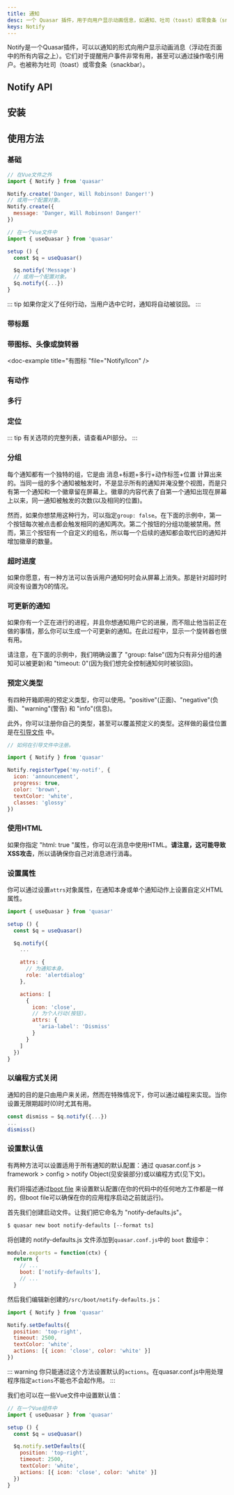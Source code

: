 ```yaml
---
title: 通知
desc: 一个 Quasar 插件，用于向用户显示动画信息，如通知、吐司（toast）或零食条（snackbar）。
keys: Notify
---
```

Notify是一个Quasar插件，可以以通知的形式向用户显示动画消息（浮动在页面中的所有内容之上）。它们对于提醒用户事件非常有用，甚至可以通过操作吸引用户。也被称为吐司（toast）或零食条（snackbar）。

## Notify API

<doc-api file="Notify" />

## 安装

<doc-installation plugins="Notify" config="notify" />

## 使用方法

### 基础

```js
// 在Vue文件之外
import { Notify } from 'quasar'

Notify.create('Danger, Will Robinson! Danger!')
// 或用一个配置对象。
Notify.create({
  message: 'Danger, Will Robinson! Danger!'
})

// 在一个Vue文件中
import { useQuasar } from 'quasar'

setup () {
  const $q = useQuasar()

  $q.notify('Message')
  // 或用一个配置对象。
  $q.notify({...})
}
```

<doc-example title="基础" file="Notify/Basic" />

::: tip
如果你定义了任何行动，当用户选中它时，通知将自动被驳回。
:::

### 带标题

<doc-example title="标题" file="Notify/Cpation" />

### 带图标、头像或旋转器

<doc-example title="有图标 "file="Notify/Icon" />

<doc-example title="有头像" file="Notify/Avatar" />

<doc-example title="有旋转器" file="Notify/Spinner" />

### 有动作

<doc-example title="有动作" file="Notify/Actions" />

### 多行

<doc-example title="多行" file="Notify/Multiline" />

### 定位

<doc-example title="定位和不同选项" file="Notify/Positioning" />

::: tip
有关选项的完整列表，请查看API部分。
:::

### 分组

每个通知都有一个独特的组，它是由 消息+标题+多行+动作标签+位置 计算出来的。当同一组的多个通知被触发时，不是显示所有的通知并淹没整个视图，而是只有第一个通知和一个徽章留在屏幕上。徽章的内容代表了自第一个通知出现在屏幕上以来，同一通知被触发的次数(以及相同的位置)。

然而，如果你想禁用这种行为，可以指定`group: false`。在下面的示例中，第一个按钮每次被点击都会触发相同的通知两次。第二个按钮的分组功能被禁用。然而，第三个按钮有一个自定义的组名，所以每一个后续的通知都会取代旧的通知并增加徽章的数量。

<doc-example title="分组" file="Notify/Grouping" />

<doc-example title="自定义徽章" file="Notify/GroupingCustomBadge" />

### 超时进度

如果你愿意，有一种方法可以告诉用户通知何时会从屏幕上消失。那是针对超时时间没有设置为0的情况。

<doc-example title="超时进程" file="Notify/TimeoutProgress" />

### 可更新的通知

如果你有一个正在进行的进程，并且你想通知用户它的进展，而不阻止他当前正在做的事情，那么你可以生成一个可更新的通知。在此过程中，显示一个旋转器也很有用。

请注意，在下面的示例中，我们明确设置了 "group: false"(因为只有非分组的通知可以被更新)和 "timeout: 0"(因为我们想完全控制通知何时被驳回)。

<doc-example title="可更新" file="Notify/Updatable" />

### 预定义类型

有四种开箱即用的预定义类型，你可以使用。"positive"(正面)、"negative"(负面)、"warning"(警告) 和 "info"(信息)。

<doc-example title="开箱即用的类型" file="Notify/PredefinedTypesDefault" />

此外，你可以注册你自己的类型，甚至可以覆盖预定义的类型。这样做的最佳位置是在[引导文件](/quasar-cli/boot-files) 中。

<doc-example title="自定义类型" file="Notify/PredefinedTypesCustom" />

```js
// 如何在引导文件中注册。

import { Notify } from 'quasar'

Notify.registerType('my-notif', {
  icon: 'announcement',
  progress: true,
  color: 'brown',
  textColor: 'white',
  classes: 'glossy'
})
```

### 使用HTML
如果你指定 "html: true "属性，你可以在消息中使用HTML。**请注意，这可能导致XSS攻击**，所以请确保你自己对消息进行消毒。

<doc-example title="不安全的HTML消息" file="Notify/UnsafeHtml" />

### 设置属性
你可以通过设置`attrs`对象属性，在通知本身或单个通知动作上设置自定义HTML属性。

```js
import { useQuasar } from 'quasar'

setup () {
  const $q = useQuasar()

  $q.notify({
    ...

    attrs: {
      // 为通知本身。
      role: 'alertdialog'
    },

    actions: [
      {
        icon: 'close',
        // 为个人行动(按钮)。
        attrs: {
          'aria-label': 'Dismiss'
        }
      }
    ]
  })
}
```

### 以编程方式关闭
通知的目的是只由用户来关闭，然而在特殊情况下，你可以通过编程来实现。当你设置无限期超时(0)时尤其有用。

```js
const dismiss = $q.notify({...})
...
dismiss()
```

### 设置默认值
有两种方法可以设置适用于所有通知的默认配置：通过 quasar.conf.js > framework > config > notify Object(见安装部分)或以编程方式(见下文)。

我们将描述通过[boot file](/quasar-cli/boot-files) 来设置默认配置(在你的代码中的任何地方工作都是一样的，但boot file可以确保在你的应用程序启动之前就运行)。

首先我们创建启动文件。让我们把它命名为 "notify-defaults.js"。

```bash
$ quasar new boot notify-defaults [--format ts]
```

将创建的 notify-defaults.js 文件添加到`quasar.conf.js`中的 `boot` 数组中：

```js
module.exports = function(ctx) {
  return {
    // ...
    boot: ['notify-defaults'],
    // ...
  }
```

然后我们编辑新创建的`/src/boot/notify-defaults.js`：

```js
import { Notify } from 'quasar'

Notify.setDefaults({
  position: 'top-right',
  timeout: 2500,
  textColor: 'white',
  actions: [{ icon: 'close', color: 'white' }]
})
```

::: warning
你只能通过这个方法设置默认的`actions`。在quasar.conf.js中用处理程序指定`actions`不能也不会起作用。
:::

我们也可以在一些Vue文件中设置默认值：

```js
// 在一个Vue组件中
import { useQuasar } from 'quasar'

setup () {
  const $q = useQuasar()

  $q.notify.setDefaults({
    position: 'top-right',
    timeout: 2500,
    textColor: 'white',
    actions: [{ icon: 'close', color: 'white' }]
  })
}
```
